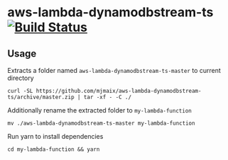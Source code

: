 # aws-lambda-dynamodbstream-ts [![Build Status](https://travis-ci.org/mjmaix/aws-lambda-dynamodbstream-ts.svg?branch=master)](https://travis-ci.org/mjmaix/aws-lambda-dynamodbstream-ts)

## Usage

Extracts a folder named `aws-lambda-dynamodbstream-ts-master` to current directory

```
curl -SL https://github.com/mjmaix/aws-lambda-dynamodbstream-ts/archive/master.zip | tar -xf - -C ./
```

Additionally rename the extracted folder to `my-lambda-function`

```
mv ./aws-lambda-dynamodbstream-ts-master my-lambda-function
```

Run yarn to install dependencies

```
cd my-lambda-function && yarn
```